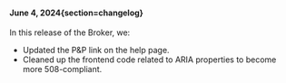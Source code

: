 #### June 4, 2024{section=changelog}
In this release of the Broker, we:

* Updated the P&P link on the help page.
* Cleaned up the frontend code related to ARIA properties to become more 508-compliant.
